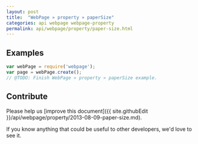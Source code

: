 ```yaml
---
layout: post
title:  "WebPage » property » paperSize"
categories: api webpage webpage-property
permalink: api/webpage/property/paper-size.html
---
```


## Examples

```javascript
var webPage = require('webpage');
var page = webPage.create();
// @TODO: Finish WebPage » property » paperSize example.
```

## Contribute

Please help us [improve this document]({{ site.githubEdit }}/api/webpage/property/2013-08-09-paper-size.md).

If you know anything that could be useful to other developers, we'd love to see it.


